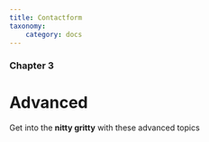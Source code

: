```yaml
---
title: Contactform
taxonomy:
    category: docs
---
```


### Chapter 3

# Advanced

Get into the **nitty gritty** with these advanced topics

